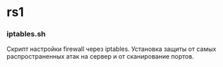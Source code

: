 # rs1

### iptables.sh

Скрипт настройки firewall через iptables. Установка защиты от самых распространенных атак на сервер и от сканирование портов.
